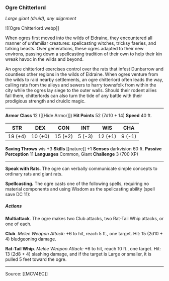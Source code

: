 ### Ogre Chitterlord
_Large giant (druid), any alignment_

![[Ogre Chitterlord.webp]]

When ogres first moved into the wilds of Eldraine, they encountered all manner of unfamiliar creatures: spellcasting witches, tricksy faeries, and talking beasts. Over generations, these ogres adapted to their new environs, passing down a spellcasting tradition of their own to help their kin wreak havoc in the wilds and beyond.

An ogre chitterlord exercises control over the rats that infest Dunbarrow and countless other regions in the wilds of Eldraine. When ogres venture from the wilds to raid nearby settlements, an ogre chitterlord often leads the way, calling rats from the alleys and sewers to harry townsfolk from within the city while the ogres lay siege to the outer walls. Should their rodent allies fail them, chitterlords can also turn the tide of any battle with their prodigious strength and druidic magic.




---

**Armor Class** 12 ([[Hide Armor]])
**Hit Points** 52 (7d10 + 14)
**Speed** 40 ft.

| STR     | DEX     | CON     | INT     | WIS     | CHA     |
|---------|---------|---------|---------|---------|---------|
| 19 (+4) | 10 (+0) | 15 (+2) | 5 (-3) | 12 (+1) | 9 (-1) |

**Saving Throws** wis +3
**Skills** [[nature]] +1
**Senses** darkvision 60 ft.
**Passive Perception** 11
**Languages** Common, Giant
**Challenge** 3 (700 XP)

---

**Speak with Rats**. The ogre can verbally communicate simple concepts to ordinary rats and giant rats.

**Spellcasting.** The ogre casts one of the following spells, requiring no material components and using Wisdom as the spellcasting ability (spell save DC 11):

##### Actions
**Multiattack**. The ogre makes two Club attacks, two Rat-Tail Whip attacks, or one of each.

**Club**. _Melee Weapon Attack:_ +6 to hit, reach 5 ft., one target. Hit: 15 (2d10 + 4) bludgeoning damage.

**Rat-Tail Whip**. _Melee Weapon Attack:_ +6 to hit, reach 10 ft., one target. Hit: 13 (2d8 + 4) slashing damage, and if the target is Large or smaller, it is pulled 5 feet toward the ogre.


---

Source: [[MCV4EC]]